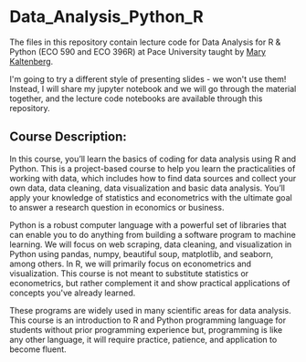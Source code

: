 # Data_Analysis_Python_R

The files in this repository contain lecture code for Data Analysis for R & Python (ECO 590 and ECO 396R) at Pace University taught by [Mary Kaltenberg](mkaltenberg.com}).

I'm going to try a different style of presenting slides - we won't use them! Instead, I will share my jupyter notebook and we will go through the material together, and the lecture code notebooks are available through this repository. 

## Course Description:
In this course, you’ll learn the basics of coding for data analysis using R and Python. This is a project-based course to help you learn the practicalities of working with data, which includes how to find data sources and collect your own data, data cleaning, data visualization and basic data analysis. You’ll apply your knowledge of statistics and econometrics with the ultimate goal to answer a research question in economics or business.

Python is a robust computer language with a powerful set of libraries that can enable you to do anything from building a software program to machine learning. We will focus on web scraping, data cleaning, and visualization in Python using pandas, numpy, beautiful soup, matplotlib, and seaborn, among others. In R, we will primarily focus on econometrics and visualization. This course is not meant to substitute statistics or econometrics, but rather complement it and show practical applications of concepts you've already learned.

These programs are widely used in many scientific areas for data analysis. This course is an introduction to R and Python programming language for students without prior programming experience but, programming is like any other language, it will require practice, patience, and application to become fluent. 


